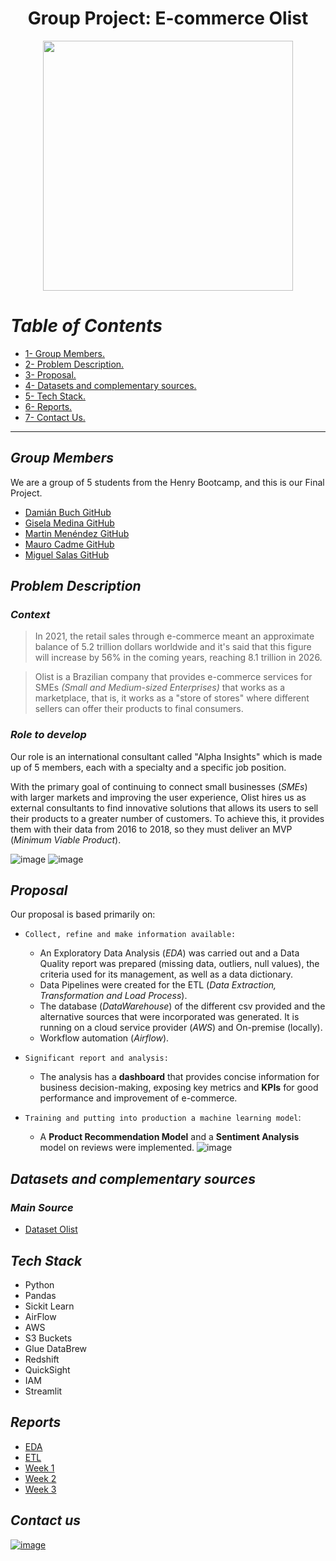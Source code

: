 #  <h1 align=center> **Group Project: E-commerce Olist** </h1>

<p align="center">

<img src= "https://github.com/mecadme/PF_E-commerce-Olist/blob/main/Images/olist%20principal.png?raw=true" height=400>
</p> 

# *Table of Contents* 
+ [1- Group Members.](#group-members)
+ [2- Problem Description.](#problem-description)
+ [3- Proposal.](#proposal)
+ [4- Datasets and complementary sources.](#datasets-and-complementary-sources)
+ [5- Tech Stack.](#tech-stack)
+ [6- Reports.](#reports)
+ [7- Contact Us.](#contact-us)


<hr>  

## *Group Members*

We are a group of 5 students from the Henry Bootcamp, and this is our Final Project.
- [Damián Buch GitHub](https://github.com/Damiano7)
- [Gisela Medina GitHub](https://github.com/GMDP)
- [Martin Menéndez GitHub](https://github.com/bigdatamartin)
- [Mauro Cadme GitHub](https://github.com/mecadme)
- [Miguel Salas GitHub](https://github.com/Emblask39)

## *Problem Description*  

### *Context*

>In 2021, the retail sales through e-commerce meant an approximate balance of 5.2 trillion dollars worldwide and it's said that this figure will increase by 56% in the coming years, reaching 8.1 trillion in 2026.

>Olist is a Brazilian company that provides e-commerce services for SMEs <i>(Small and Medium-sized Enterprises)</i> that works as a marketplace, that is, it works as a "store of stores" where different sellers can offer their products to final consumers.

### *Role to develop*

Our role is an international consultant called "Alpha Insights" which is made up of 5 members, each with a specialty and a specific job position.

With the primary goal of continuing to connect small businesses (*SMEs*) with larger markets and improving the user experience, Olist hires us as external consultants to find innovative solutions that allows its users to sell their products to a greater number of customers.
To achieve this, it provides them with their data from 2016 to 2018, so they must deliver an MVP (*Minimum Viable Product*). 

![image](https://user-images.githubusercontent.com/112119779/212659641-0bb5bf24-3e0c-4daf-af85-146d150fbc18.png)
![image](https://user-images.githubusercontent.com/112119779/212659726-bac0895c-6bd2-420e-bf35-f8604591a387.png)

## *Proposal*

Our proposal is based primarily on:

- `Collect, refine and make information available:`
    * An Exploratory Data Analysis (*EDA*) was carried out and a Data Quality report was prepared (missing data, outliers, null values), the criteria used for its management, as well as a data dictionary.
    * Data Pipelines were created for the ETL (*Data Extraction, Transformation and Load Process*).
    - The database (*DataWarehouse*) of the different csv provided and the alternative sources that were incorporated was generated. It is running on a cloud service provider (*AWS*) and On-premise (locally).
    - Workflow automation (*Airflow*).

- `Significant report and analysis:`
    * The analysis has a **dashboard** that provides concise information for business decision-making, exposing key metrics and **KPIs** for good performance and improvement of e-commerce.

- `Training and putting into production a machine learning model`:
    * A **Product Recommendation Model** and a **Sentiment Analysis** model on reviews were implemented.
    ![image](https://user-images.githubusercontent.com/112119779/212782598-85bc7a27-a8b9-41c3-aedf-8b4663081858.png)


## *Datasets and complementary sources*

### *Main Source*
- [Dataset Olist](https://drive.google.com/file/d/1YiZqsF_F4OIdjLCq4sba2XXjPxU7LlgE/view?usp=sharing)

## *Tech Stack*  

- Python
- Pandas
- Sickit Learn
- AirFlow
- AWS
 - S3 Buckets
 - Glue DataBrew
 - Redshift
 - QuickSight
 - IAM
- Streamlit

## *Reports* 
+ [EDA](https://github.com/mecadme/PF_E-commerce-Olist/blob/main/Week%201/EDA.ipynb)
+ [ETL](https://github.com/mecadme/PF_E-commerce-Olist/blob/main/Week%201/ETL.ipynb)
+ [Week 1](https://github.com/mecadme/PF_E-commerce-Olist/tree/main/Week%201/Week%201)
+ [Week 2](https://github.com/mecadme/PF_E-commerce-Olist/tree/main/Week%202/Week%202)
+ [Week 3](https://github.com/mecadme/PF_E-commerce-Olist/tree/main/Week%203)

## *Contact us*
[![image](https://user-images.githubusercontent.com/112119779/212673831-f45bb12f-bc21-4608-9547-fe6f1cb6eb9d.png)](http://www.alphainsights.online/index.html)
